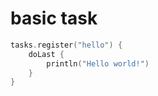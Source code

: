# basic task
```kotlin
tasks.register("hello") {
    doLast {
        println("Hello world!")
    }
}
```
